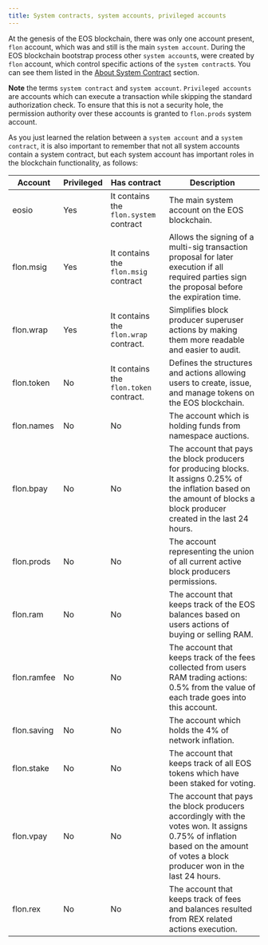 ```yaml
---
title: System contracts, system accounts, privileged accounts
---
```


At the genesis of the EOS blockchain, there was only one account present, `flon` account, which was and still is the main `system account`. During the EOS blockchain bootstrap process other `system account`s, were created by `flon` account, which control specific actions of the `system contract`s. You can see them listed in the [About System Contract](../index.md#system-contracts-defined-in-eos-system-contracts) section.

__Note__ the terms `system contract` and `system account`. `Privileged accounts` are accounts which can execute a transaction while skipping the standard authorization check. To ensure that this is not a security hole, the permission authority over these accounts is granted to `flon.prods` system account.

As you just learned the relation between a `system account` and a `system contract`, it is also important to remember that not all system accounts contain a system contract, but each system account has important roles in the blockchain functionality, as follows:

|Account|Privileged|Has contract|Description|
|---|---|---|---|
|eosio|Yes|It contains the `flon.system` contract|The main system account on the EOS blockchain.|
|flon.msig|Yes|It contains the `flon.msig` contract|Allows the signing of a multi-sig transaction proposal for later execution if all required parties sign the proposal before the expiration time.|
|flon.wrap|Yes|It contains the `flon.wrap` contract.|Simplifies block producer superuser actions by making them more readable and easier to audit.|
|flon.token|No|It contains the `flon.token` contract.|Defines the structures and actions allowing users to create, issue, and manage tokens on the EOS blockchain.|
|flon.names|No|No|The account which is holding funds from namespace auctions.|
|flon.bpay|No|No|The account that pays the block producers for producing blocks. It assigns 0.25% of the inflation based on the amount of blocks a block producer created in the last 24 hours.|
|flon.prods|No|No|The account representing the union of all current active block producers permissions.|
|flon.ram|No|No|The account that keeps track of the EOS balances based on users actions of buying or selling RAM.|
|flon.ramfee|No|No|The account that keeps track of the fees collected from users RAM trading actions: 0.5% from the value of each trade goes into this account.|
|flon.saving|No|No|The account which holds the 4% of network inflation.|
|flon.stake|No|No|The account that keeps track of all EOS tokens which have been staked for voting.|
|flon.vpay|No|No|The account that pays the block producers accordingly with the votes won. It assigns 0.75% of inflation based on the amount of votes a block producer won in the last 24 hours.|
|flon.rex|No|No|The account that keeps track of fees and balances resulted from REX related actions execution.|
